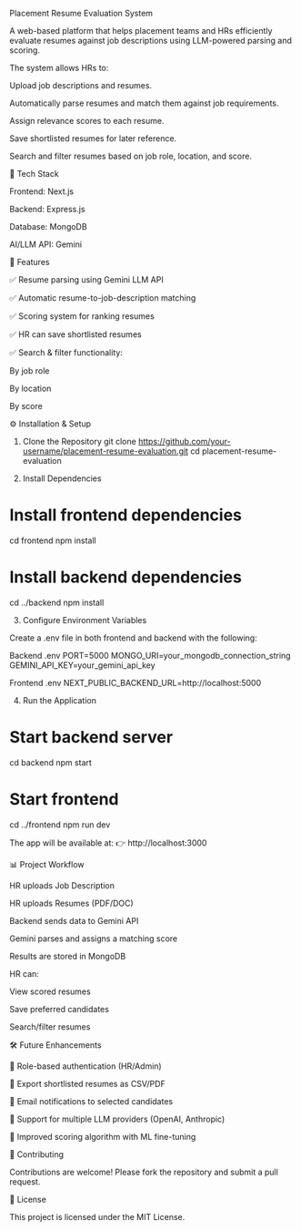 Placement Resume Evaluation System

A web-based platform that helps placement teams and HRs efficiently evaluate resumes against job descriptions using LLM-powered parsing and scoring.

The system allows HRs to:

Upload job descriptions and resumes.

Automatically parse resumes and match them against job requirements.

Assign relevance scores to each resume.

Save shortlisted resumes for later reference.

Search and filter resumes based on job role, location, and score.

🚀 Tech Stack

Frontend: Next.js

Backend: Express.js

Database: MongoDB

AI/LLM API: Gemini

📂 Features

✅ Resume parsing using Gemini LLM API

✅ Automatic resume-to-job-description matching

✅ Scoring system for ranking resumes

✅ HR can save shortlisted resumes

✅ Search & filter functionality:

By job role

By location

By score

⚙️ Installation & Setup
1. Clone the Repository
git clone https://github.com/your-username/placement-resume-evaluation.git
cd placement-resume-evaluation

2. Install Dependencies
# Install frontend dependencies
cd frontend
npm install  

# Install backend dependencies
cd ../backend
npm install

3. Configure Environment Variables

Create a .env file in both frontend and backend with the following:

Backend .env
PORT=5000
MONGO_URI=your_mongodb_connection_string
GEMINI_API_KEY=your_gemini_api_key

Frontend .env
NEXT_PUBLIC_BACKEND_URL=http://localhost:5000

4. Run the Application
# Start backend server
cd backend
npm start

# Start frontend
cd ../frontend
npm run dev


The app will be available at:
👉 http://localhost:3000

📊 Project Workflow

HR uploads Job Description

HR uploads Resumes (PDF/DOC)

Backend sends data to Gemini API

Gemini parses and assigns a matching score

Results are stored in MongoDB

HR can:

View scored resumes

Save preferred candidates

Search/filter resumes

🛠️ Future Enhancements

📌 Role-based authentication (HR/Admin)

📌 Export shortlisted resumes as CSV/PDF

📌 Email notifications to selected candidates

📌 Support for multiple LLM providers (OpenAI, Anthropic)

📌 Improved scoring algorithm with ML fine-tuning

🤝 Contributing

Contributions are welcome! Please fork the repository and submit a pull request.

📜 License

This project is licensed under the MIT License.
